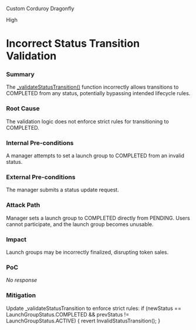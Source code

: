 Custom Corduroy Dragonfly

High

# Incorrect Status Transition Validation

### Summary

The [_validateStatusTransition()](https://github.com/sherlock-audit/2025-02-rova/blob/main/rova-contracts/src/Launch.sol#L685) function incorrectly allows transitions to COMPLETED from any status, potentially bypassing intended lifecycle rules.

### Root Cause

The validation logic does not enforce strict rules for transitioning to COMPLETED.

### Internal Pre-conditions

A manager attempts to set a launch group to COMPLETED from an invalid status.

### External Pre-conditions

The manager submits a status update request.

### Attack Path

Manager sets a launch group to COMPLETED directly from PENDING.
Users cannot participate, and the launch group becomes unusable.

### Impact

Launch groups may be incorrectly finalized, disrupting token sales.

### PoC

_No response_

### Mitigation

Update _validateStatusTransition to enforce strict rules:
if (newStatus == LaunchGroupStatus.COMPLETED && prevStatus != LaunchGroupStatus.ACTIVE) {
    revert InvalidStatusTransition();
}
